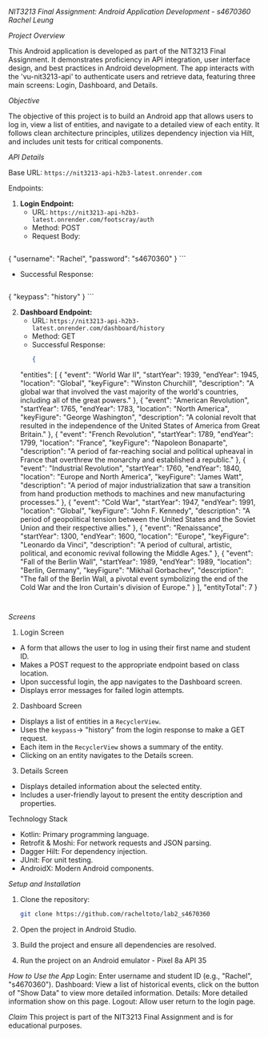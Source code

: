 *NIT3213 Final Assignment: Android Application Development - s4670360 Rachel Leung*

*Project Overview*

This Android application is developed as part of the NIT3213 Final Assignment. It demonstrates proficiency in API integration, user interface design, and best practices in Android development. The app interacts with the 'vu-nit3213-api' to authenticate users and retrieve data, featuring three main screens: Login, Dashboard, and Details.

*Objective*

The objective of this project is to build an Android app that allows users to log in, view a list of entities, and navigate to a detailed view of each entity. It follows clean architecture principles, utilizes dependency injection via Hilt, and includes unit tests for critical components.

*API Details*

Base URL:
`https://nit3213-api-h2b3-latest.onrender.com`

Endpoints:

1. **Login Endpoint:**
   - URL: `https://nit3213-api-h2b3-latest.onrender.com/footscray/auth`
   - Method: POST
   - Request Body:
     ```json
{
"username": "Rachel",
"password": "s4670360"
}
     ```
   - Successful Response:
     ```json
{
    "keypass": "history"
}
     ```

2. **Dashboard Endpoint:**
   - URL: `https://nit3213-api-h2b3-latest.onrender.com/dashboard/history`
   - Method: GET
   - Successful Response:
     ```json
     {
    "entities": [
        {
            "event": "World War II",
            "startYear": 1939,
            "endYear": 1945,
            "location": "Global",
            "keyFigure": "Winston Churchill",
            "description": "A global war that involved the vast majority of the world's countries, including all of the great powers."
        },
        {
            "event": "American Revolution",
            "startYear": 1765,
            "endYear": 1783,
            "location": "North America",
            "keyFigure": "George Washington",
            "description": "A colonial revolt that resulted in the independence of the United States of America from Great Britain."
        },
        {
            "event": "French Revolution",
            "startYear": 1789,
            "endYear": 1799,
            "location": "France",
            "keyFigure": "Napoleon Bonaparte",
            "description": "A period of far-reaching social and political upheaval in France that overthrew the monarchy and established a republic."
        },
        {
            "event": "Industrial Revolution",
            "startYear": 1760,
            "endYear": 1840,
            "location": "Europe and North America",
            "keyFigure": "James Watt",
            "description": "A period of major industrialization that saw a transition from hand production methods to machines and new manufacturing processes."
        },
        {
            "event": "Cold War",
            "startYear": 1947,
            "endYear": 1991,
            "location": "Global",
            "keyFigure": "John F. Kennedy",
            "description": "A period of geopolitical tension between the United States and the Soviet Union and their respective allies."
        },
        {
            "event": "Renaissance",
            "startYear": 1300,
            "endYear": 1600,
            "location": "Europe",
            "keyFigure": "Leonardo da Vinci",
            "description": "A period of cultural, artistic, political, and economic revival following the Middle Ages."
        },
        {
            "event": "Fall of the Berlin Wall",
            "startYear": 1989,
            "endYear": 1989,
            "location": "Berlin, Germany",
            "keyFigure": "Mikhail Gorbachev",
            "description": "The fall of the Berlin Wall, a pivotal event symbolizing the end of the Cold War and the Iron Curtain's division of Europe."
        }
    ],
    "entityTotal": 7
}
     ```


*Screens*

1. Login Screen
- A form that allows the user to log in using their first name and student ID.
- Makes a POST request to the appropriate endpoint based on class location.
- Upon successful login, the app navigates to the Dashboard screen.
- Displays error messages for failed login attempts.

2. Dashboard Screen
- Displays a list of entities in a `RecyclerView`.
- Uses the `keypass`-> "history" from the login response to make a GET request.
- Each item in the `RecyclerView` shows a summary of the entity.
- Clicking on an entity navigates to the Details screen.

3. Details Screen
- Displays detailed information about the selected entity.
- Includes a user-friendly layout to present the entity description and properties.

Technology Stack

- Kotlin: Primary programming language.
- Retrofit & Moshi: For network requests and JSON parsing.
- Dagger Hilt: For dependency injection.
- JUnit: For unit testing.
- AndroidX: Modern Android components.

*Setup and Installation*

1. Clone the repository:
   ```bash
   git clone https://github.com/racheltoto/lab2_s4670360

2. Open the project in Android Studio.

3. Build the project and ensure all dependencies are resolved.

4. Run the project on an Android emulator - Pixel 8a API 35

*How to Use the App*
Login: Enter username and student ID (e.g., "Rachel", "s4670360").
Dashboard: View a list of historical events, click on the button of "Show Data" to view more detailed information.
Details: More detailed information show on this page.
Logout: Allow user return to the login page.

*Claim*
This project is part of the NIT3213 Final Assignment and is for educational purposes.
     
